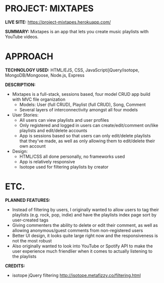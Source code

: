 # PROJECT: MIXTAPES
**LIVE SITE:** https://project-mixtapes.herokuapp.com/

**SUMMARY:** Mixtapes is an app that lets you create music playlists with YouTube videos. 

# APPROACH
**TECHNOLOGY USED:** HTML/EJS, CSS, JavaScript/jQuery/isotope, MongoDB/Mongoose, Node.js, Express 

**DESCRIPTION:** 
- Mixtapes is a full-stack, sessions based, four model CRUD app build with MVC file organization
  - Models: User (full CRUD), Playlist (full CRUD), Song, Comment 
  - Several layers of interconnectivity amongst all four models 
- User Stories:
  - All users can view playlists and user profiles 
  - Only registered and logged in users can create/edit/comment on/like playlists and edit/delete accounts
  - App is sessions based so that users can only edit/delete playlists that they've made, as well as only allowing them to edit/delete their own account
 - Design:
   - HTML/CSS all done personally, no frameworks used 
   - App is relatively responsive
   - Isotope used for filtering playlists by creator 

# ETC.
**PLANNED FEATURES:** 
- Instead of filtering by users, I originally wanted to allow users to tag their playlists (e.g. rock, pop, indie) and have the playlists index page sort by user-created tags
- Giving commenters the ability to delete or edit their comment, as well as allowing anonymous/guest comments from non-registered users
- Better UI design, it looks quite large right now and the responsiveness is not the most robust
- Also originally wanted to look into YouTube or Spotify API to make the user experience much friendlier when it comes to actually listening to the playlists 

**CREDITS:** 
- isotope jQuery filtering http://isotope.metafizzy.co/filtering.html 

